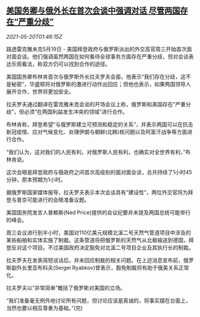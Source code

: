 <!--1621476063000-->
[美国务卿与俄外长在首次会谈中强调对话 尽管两国存在“严重分歧”](https://cn.reuters.com/article/usa-russia-diplomats-top-0519-wedn-idCNKCS2D1041)
------

<div><i>2021-05-20T01:46:15Z</i></div><p>路透雷克雅未克5月19日 - 美国拜登政府与俄罗斯派出的外交高官周三开始首次面对面会谈。他们强调虽然两国在如何看待全球事务方面存在严重分歧，但对会谈表达乐观看法，称双方仍可以找到合作的途径。</p><p>美国国务卿布林肯首次与俄罗斯外长拉夫罗夫会面，他表示“我们存在分歧，这不是秘密”，华盛顿将对俄罗斯的激进行动作出回应；但他也表示，如果两国领导人展开合作，世界将更加安全。</p><p>拉夫罗夫通过翻译在雷克雅未克会谈的开场会议上称，俄罗斯和美国存在“严重分歧”，但必须“在两国利益发生冲突的领域”进行合作。</p><p>布林肯称，拜登希望“与俄罗斯建立可预测和稳定的关系”，并表示两国可以在抗击新冠疫情、应对气候变化、处理伊朗与朝鲜(北韩)核问题以及阿富汗战争等方面进行合作。</p><p>“我们认为，这对我们的人民有利，对俄罗斯人民有利，也确实对全世界有利，”布林肯说。</p><p>这次会晤是拜登政府与俄政府之间首次高级别的面对面会谈，总共持续了1小时45分钟，原本预期为1小时。</p><p>据俄罗斯国家媒体报导，拉夫罗夫表示本次会谈具有“建设性”，两位外交官将为拜登与普京可能进行的会晤准备议题。</p><p>美国国务院发言人普赖斯(Ned Price)提供的会议纪要并未提及两国总统可能举行的峰会。</p><p>周三会议进行到半小时，美国对110亿美元规模北溪二号天然气管道项目中涉及的某些船舶和实体实施了制裁。这条管道将把俄罗斯的天然气从北极输送到德国，拜登反对这个项目。不过美国政府决定豁免对北溪二号项目企业及其执行长的制裁。</p><p>拉夫罗夫在发表简短谈话后，并未回应制裁的相关问题。在上述消息宣布前，俄罗斯副外长里亚布科夫(Sergei Ryabkov)曾表示，豁免制裁将有助于俄美关系正常化。</p><p>拉夫罗夫以“非常简单”概括了俄罗斯对美国的立场。</p><p>“我们准备毫无例外地讨论所有问题，但讨论应该是真诚的，将事实摆在台面上，当然也要以相互尊重为基础。”(完)</p>
